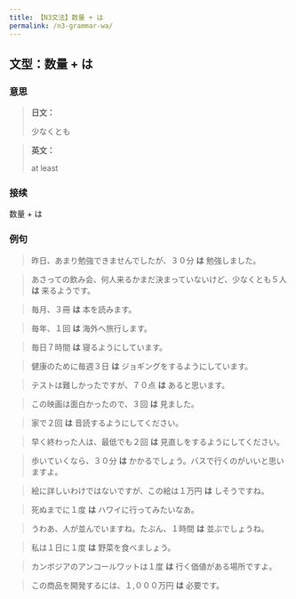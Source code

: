```yaml
---
title: 【N3文法】数量 + は
permalink: /n3-grammar-wa/
---
```


## 文型：数量 + は

### 意思

> **日文：**
> 
> 少なくとも


> **英文：**
> 
> at least


### 接续

数量 + は

### 例句

> 昨日、あまり勉強できませんでしたが、３０分 **は** 勉強しました。

> あさっての飲み会、何人来るかまだ決まっていないけど、少なくとも５人 **は** 来るようです。

> 毎月、３冊 **は** 本を読みます。

> 毎年、１回 **は** 海外へ旅行します。

> 毎日７時間 **は** 寝るようにしています。

> 健康のために毎週３日 **は** ジョギングをするようにしています。

> テストは難しかったですが、７０点 **は** あると思います。

> この映画は面白かったので、３回 **は** 見ました。

> 家で２回 **は** 音読するようにしてください。

> 早く終わった人は、最低でも２回 **は** 見直しをするようにしてください。

> 歩いていくなら、３０分 **は** かかるでしょう。バスで行くのがいいと思いますよ。

> 絵に詳しいわけではないですが、この絵は１万円 **は** しそうですね。

> 死ぬまでに１度 **は** ハワイに行ってみたいなあ。

> うわあ、人が並んでいますね。たぶん、１時間 **は** 並ぶでしょうね。

> 私は１日に１度 **は** 野菜を食べましょう。

> カンボジアのアンコールワットは１度 **は** 行く価値がある場所ですよ。

> この商品を開発するには、１,０００万円 **は** 必要です。


